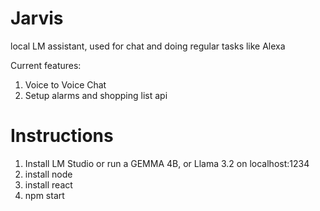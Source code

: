 # Jarvis
local LM assistant, used for chat and doing regular tasks like Alexa

Current features:
1. Voice to Voice Chat
2. Setup alarms and shopping list api

# Instructions
1. Install LM Studio or run a GEMMA 4B, or Llama 3.2 on localhost:1234
2. install node
3. install react
4. npm start